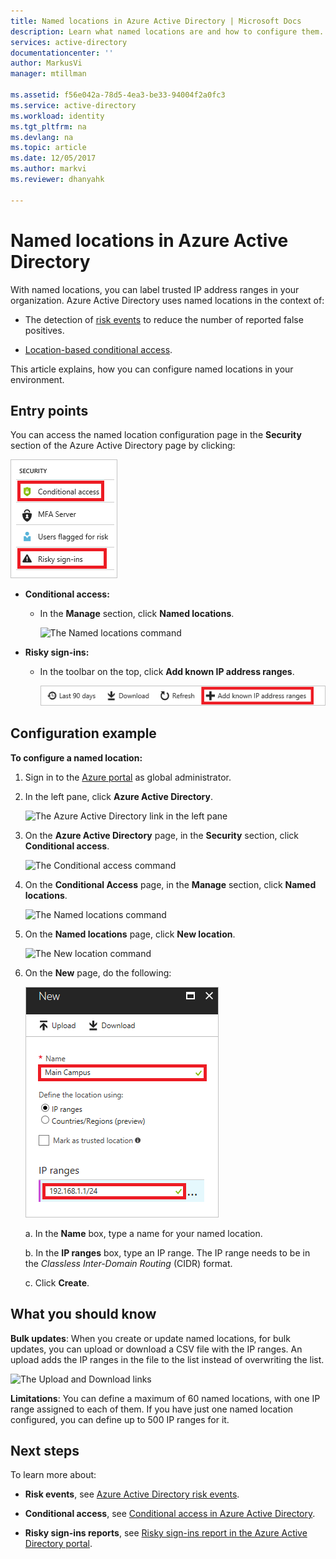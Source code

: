 ```yaml
---
title: Named locations in Azure Active Directory | Microsoft Docs
description: Learn what named locations are and how to configure them.
services: active-directory
documentationcenter: ''
author: MarkusVi
manager: mtillman

ms.assetid: f56e042a-78d5-4ea3-be33-94004f2a0fc3
ms.service: active-directory
ms.workload: identity
ms.tgt_pltfrm: na
ms.devlang: na
ms.topic: article
ms.date: 12/05/2017
ms.author: markvi
ms.reviewer: dhanyahk

---
```

# Named locations in Azure Active Directory

With named locations, you can label trusted IP address ranges in your organization. Azure Active Directory uses  named locations in the context of:

- The detection of [risk events](active-directory-reporting-risk-events.md) to reduce the number of reported false positives.  

- [Location-based conditional access](active-directory-conditional-access-azure-portal.md#locations).


This article explains, how you can configure named locations in your environment.


## Entry points

You can access the named location configuration page in the **Security** section of the Azure Active Directory page by clicking:

![Entry points](./media/active-directory-named-locations/34.png)

- **Conditional access:**

    - In the **Manage** section, click **Named locations**.
    
	    ![The Named locations command](./media/active-directory-named-locations/06.png)

- **Risky sign-ins:**

    - In the toolbar on the top, click **Add known IP address ranges**.

	   ![The Named locations command](./media/active-directory-named-locations/35.png)



## Configuration example

**To configure a named location:**

1. Sign in to the [Azure portal](https://portal.azure.com) as global administrator.

2. In the left pane, click **Azure Active Directory**.

	![The Azure Active Directory link in the left pane](./media/active-directory-named-locations/01.png)

3. On the **Azure Active Directory** page, in the **Security** section, click **Conditional access**.

	![The Conditional access command](./media/active-directory-named-locations/05.png)


4. On the **Conditional Access** page, in the **Manage** section, click **Named locations**.

	![The Named locations command](./media/active-directory-named-locations/06.png)


5. On the **Named locations** page, click **New location**.

	![The New location command](./media/active-directory-named-locations/07.png)


6. On the **New** page, do the following:

	![The New blade](./media/active-directory-named-locations/56.png)

    a. In the **Name** box, type a name for your named location.

    b. In the **IP ranges** box, type an IP range. The IP range needs to be in the *Classless Inter-Domain Routing* (CIDR) format.  

    c. Click **Create**.



## What you should know

**Bulk updates**: When you create or update named locations, for bulk updates, you can upload or download a CSV file with the IP ranges. An upload adds the IP ranges in the file to the list instead of overwriting the list.

![The Upload and Download links](./media/active-directory-named-locations/09.png)


**Limitations**: You can define a maximum of 60 named locations, with one IP range assigned to each of them. If you have just one named location configured, you can define up to 500 IP ranges for it.


## Next steps

To learn more about:

- **Risk events**, see [Azure Active Directory risk events](active-directory-reporting-risk-events.md).

- **Conditional access**, see [Conditional access in Azure Active Directory](active-directory-conditional-access-azure-portal.md).

- **Risky sign-ins reports**, see [Risky sign-ins report in the Azure Active Directory portal](active-directory-reporting-security-risky-sign-ins.md).  
